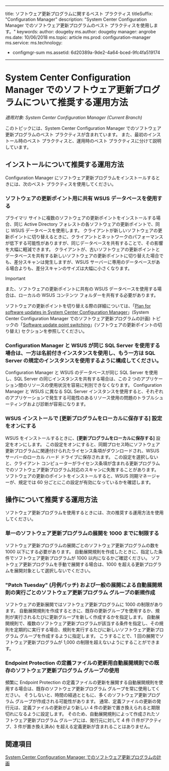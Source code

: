  ---

title: ソフトウェア更新プログラムに関するベスト プラクティス titleSuffix: "Configuration Manager" description: "System Center Configuration Manager でのソフトウェア更新プログラムのベスト プラクティスを使用します。"
keywords: author: dougeby ms.author: dougeby manager: angrobe ms.date: 10/06/2018 ms.topic: article ms.prod: configuration-manager ms.service: ms.technology:
 - configmgr-sum ms.assetid: 6d20389a-9de2-4a64-bced-9fc4fa519174


---
# <a name="best-practices-for-software-updates-in-system-center-configuration-manager"></a>System Center Configuration Manager でのソフトウェア更新プログラムについて推奨する運用方法

*適用対象: System Center Configuration Manager (Current Branch)*

このトピックには、System Center Configuration Manager でのソフトウェア更新プログラムのベスト プラクティスが含まれています。 また、最初のインストール時のベスト プラクティスと、運用時のベスト プラクティスに分けて説明しています。  

## <a name="installation-best-practices"></a>インストールについて推奨する運用方法  
 Configuration Manager にソフトウェア更新プログラムをインストールするときには、次のベスト プラクティスを使用してください。  

### <a name="use-a-shared-wsus-database-for-software-update-points"></a>ソフトウェアの更新ポイント用に共有 WSUS データベースを使用する  
 プライマリ サイトに複数のソフトウェアの更新ポイントをインストールする場合、同じ Active Directory フォレストの各ソフトウェアの更新ポイントで、同じ WSUS データベースを使用します。 クライアントが新しいソフトウェアの更新ポイントに切り替えるときに、クライアントとネットワークのパフォーマンスが低下する可能性がありますが、同じデータベースを共有することで、その影響を大幅に軽減できます。 クライアントが、古いソフトウェアの更新ポイントとデータベースを共有する新しいソフトウェアの更新ポイントに切り替えた場合でも、差分スキャンは発生しますが、WSUS サーバーに専用のデータベースがある場合よりも、差分スキャンのサイズは大幅に小さくなります。  

> [!IMPORTANT]  
>  また、ソフトウェアの更新ポイントに共有の WSUS データベースを使用する場合は、ローカルの WSUS コンテンツ フォルダーを共有する必要があります。  

 ソフトウェアの更新ポイントを切り替える際の詳細については、「[Plan for software updates in System Center Configuration Manager](../../sum/plan-design/plan-for-software-updates.md)」(System Center Configuration Manager でのソフトウェア更新プログラムの計画) トピックの「[Software update point switching](../../sum/plan-design/plan-for-software-updates.md#BKMK_SUPSwitching)」(ソフトウェアの更新ポイントの切り替え) セクションを参照してください。  

### <a name="when-configuration-manager-and-wsus-use-the-same-sql-server-configure-one-of-these-to-use-a-named-instance-and-the-other-to-use-the-default-instance-of-sql-server"></a>Configuration Manager と WSUS が同じ SQL Server を使用する場合は、一方は名前付きインスタンスを使用し、もう一方は SQL Server の規定のインスタンスを使用するように構成してください。  
 Configuration Manager と WSUS のデータベースが同じ SQL Server を使用し、SQL Server の同じインスタンスを共有する場合は、この 2 つのアプリケーション間のリソースの使用状況を容易に判別できなくなります。 Configuration Manager と WSUS に異なる SQL Server インスタンスを使用すると、それぞれのアプリケーションで発生する可能性のあるリソース使用の問題のトラブルシューティングおよび診断が容易になります。  

### <a name="specify-the-store-updates-locally-setting-for-the-wsus-installation"></a>WSUS インストールで [更新プログラムをローカルに保存する] 設定をオンにする  
 WSUS をインストールするときに、**[更新プログラムをローカルに保存する]** 設定をオンにします。 この設定をオンにすると、同期プロセス時にソフトウェア更新プログラムに関連付けられたライセンス条項がダウンロードされ、WSUS サーバーのローカル ハード ドライブに保存されます。 この設定を選択しないと、クライアント コンピューターがライセンス条項が含まれる更新プログラムでのソフトウェア更新プログラム対応のスキャンに失敗することがあります。 ソフトウェアの更新のポイントをインストールすると、WSUS 同期マネージャーが、規定では 60 分ごとにこの設定が有効になっているかを確認します。  

## <a name="operational-best-practices"></a>操作について推奨する運用方法  
 ソフトウェア更新プログラムを使用するときには、次の推奨する運用方法を使用してください。  

### <a name="limit-software-updates-to-1000-in-a-single-software-update-deployment"></a>単一のソフトウェア更新プログラムの展開を 1000 までに制限する  
 ソフトウェア更新プログラムの展開ごとのソフトウェア更新プログラムの数を 1000 以下にする必要があります。 自動展開規則を作成したときに、指定した条件でソフトウェア更新プログラムが 1000 以内になるかご確認ください。 ソフトウェア更新プログラムを手動で展開する場合は、1000 を超える更新プログラムを展開対象として選択しないでください。  

### <a name="create-a-new-software-update-group-each-time-an-automatic-deployment-rule-runs-for-patch-tuesday-and-for-general-deployment"></a>"Patch Tuesday" (月例パッチ) および一般の展開による自動展開規則の実行ごとのソフトウェア更新プログラム グループの新規作成  
 ソフトウェアの更新展開ではソフトウェア更新プログラムに 1000 の制限があります。 自動展開規則を作成するときに、既存の更新グループを使用するか、規則が実行されるたびに更新グループを新しく作成するかを指定します。 自動展開規則で、複数のソフトウェア更新プログラムが該当する条件を指定し、その規則を定期的に実行する場合、規則を実行するたびに新しいソフトウェア更新プログラム グループを作成するように指定します。 こうすることで、1 回の展開でソフトウェア更新プログラムが 1,000 の制限を超えないようにすることができます。  

### <a name="use-an-existing-software-update-group-for-automatic-deployment-rules-for-endpoint-protection-definition-updates"></a>Endpoint Protection の定義ファイルの更新用自動展開規則での既存のソフトウェア更新プログラム グループの使用  
 頻繁に Endpoint Protection の定義ファイルの更新を展開する自動展開規則を使用する場合は、既存のソフトウェア更新プログラム グループを常に使用してください。 そうしないと、時間の経過とともに、多くのソフトウェア更新プログラム グループが作成される可能性があります。 通常、定義ファイルの更新の発行元は、定義ファイルの更新がより新しい 4 件の更新で置き換えられると期限切れになるように設定します。 そのため、自動展開規則によって作成されたソフトウェア更新プログラム グループには、発行元に対して 4 件 (1 件がアクティブ、3 件が置き換え済み) を超える定義更新が含まれることはありません。  

## <a name="see-also"></a>関連項目  
 [System Center Configuration Manager でのソフトウェア更新プログラムの計画](../../sum/plan-design/plan-for-software-updates.md)
